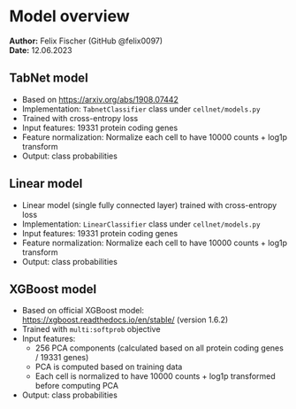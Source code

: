 # Model overview
**Author:** Felix Fischer (GitHub @felix0097) \
**Date:** 12.06.2023

## TabNet model
* Based on https://arxiv.org/abs/1908.07442
* Implementation: `TabnetClassifier` class under `cellnet/models.py` 
* Trained with cross-entropy loss
* Input features: 19331 protein coding genes
* Feature normalization: Normalize each cell to have 10000 counts + log1p transform
* Output: class probabilities


## Linear model
* Linear model (single fully connected layer) trained with cross-entropy loss
* Implementation: `LinearClassifier` class under `cellnet/models.py` 
* Input features: 19331 protein coding genes
* Feature normalization: Normalize each cell to have 10000 counts + log1p transform
* Output: class probabilities


## XGBoost model
* Based on official XGBoost model: https://xgboost.readthedocs.io/en/stable/ (version 1.6.2)
* Trained with `multi:softprob` objective
* Input features:
  * 256 PCA components (calculated based on all protein coding genes / 19331 genes)
  * PCA is computed based on training data
  * Each cell is normalized to have 10000 counts + log1p transformed before computing PCA
* Output: class probabilities

